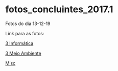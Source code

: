 # fotos_concluintes_2017.1
Fotos do dia 13-12-19

Link para as fotos:

[3 Informática](https://github.com/alefemoreira/fotos_concluintes_2017.1/tree/master/3INF)

[3 Meio Ambiente](https://github.com/alefemoreira/fotos_concluintes_2017.1/tree/master/3MA)

[Misc](https://github.com/alefemoreira/fotos_concluintes_2017.1/tree/master/MISC)

